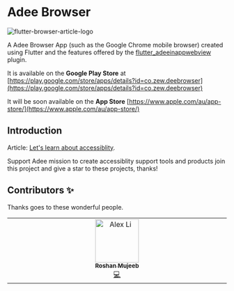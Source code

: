 # Adee Browser

![flutter-browser-article-logo](https://avatars.githubusercontent.com/u/9975274?s=96&v=4)

A Adee Browser App (such as the Google Chrome mobile browser) created using Flutter and the features offered by the [flutter_adeeinappwebview](https://github.com/javadtaghia/flutter_adeeinappwebview.git) plugin.

It is available on the **Google Play Store** at [https://play.google.com/store/apps/details?id=co.zew.deebrowser](https://play.google.com/store/apps/details?id=co.zew.deebrowser)

It will be soon available on the **App Store** [https://www.apple.com/au/app-store/](https://www.apple.com/au/app-store/)

## Introduction
Article: [Let's learn about accessiblity](https://github.com/javadtaghia/web-accessibility-plugin-adee/wiki).



Support Adee mission to create accessiblity support tools and products join this project and give a star to these projects, thanks!

## Contributors ✨

Thanks goes to these wonderful people.

<!-- ALL-CONTRIBUTORS-LIST:START - Do not remove or modify this section -->
<!-- prettier-ignore-start -->
<!-- markdownlint-disable -->
<table>
  <tbody>
    <tr>
      <td align="center" valign="top" width="14.28%"><a href="https://github.com/madl1b"><img src="https://avatars.githubusercontent.com/u/74344492?v=4" width="100px;" alt="Alex Li"/><br /><sub><b>Roshan Mujeeb</b></sub></a><br /><a href="https://github.com/madl1b" title="Code">💻</a></td>
          </tr>
  </tbody>
</table>
